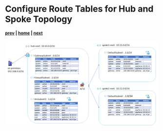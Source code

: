 # Configure Route Tables for Hub and Spoke Topology

#### [prev](./24.md) | [home](../welcome.md) | [next](./26.md)

![slide 25](../png/configure-route-tables-for-hub-and-spoke-topology/25.png)
